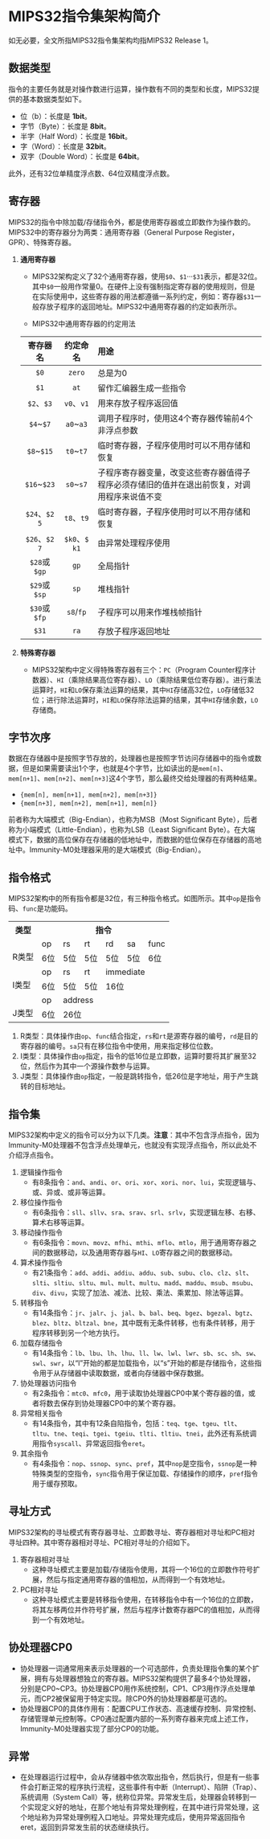 # MIPS32指令集架构简介

如无必要，全文所指MIPS32指令集架构均指MIPS32 Release 1。

## 数据类型

指令的主要任务就是对操作数进行运算，操作数有不同的类型和长度，MIPS32提供的基本数据类型如下。

* 位（b）：长度是 **1bit**。
* 字节（Byte）：长度是 **8bit**。
* 半字（Half Word）：长度是 **16bit**。
* 字（Word）：长度是 **32bit**。
* 双字（Double Word）：长度是 **64bit**。

此外，还有32位单精度浮点数、64位双精度浮点数。

## 寄存器

MIPS32的指令中除加载/存储指令外，都是使用寄存器或立即数作为操作数的。MIPS32中的寄存器分为两类：通用寄存器（General Purpose Register，GPR）、特殊寄存器。

1. **通用寄存器**

    * MIPS32架构定义了32个通用寄存器，使用`$0`、`$1`···`$31`表示，都是32位。其中`$0`一般用作常量0。在硬件上没有强制指定寄存器的使用规则，但是在实际使用中，这些寄存器的用法都遵循一系列约定，例如：寄存器`$31`一般存放子程序的返回地址。MIPS32中通用寄存器的约定如表所示。

    * MIPS32中通用寄存器的约定用法

    |寄存器名|约定命名|用途|
    |:-----:|:------:|:--|
    |`$0`|`zero`|总是为0|
    |`$1`|`at`|留作汇编器生成一些指令|
    |`$2`、`$3`|`v0`、`v1`|用来存放子程序返回值|
    |`$4`~`$7`|`a0`~`a3`|调用子程序时，使用这4个寄存器传输前4个非浮点参数|
    |`$8`~`$15`|`t0`~`t7`|临时寄存器，子程序使用时可以不用存储和恢复|
    |`$16`~`$23`|`s0`~`s7`|子程序寄存器变量，改变这些寄存器值得子程序必须存储旧的值并在退出前恢复，对调用程序来说值不变|
    |`$24`、`$25`|`t8`、`t9`|临时寄存器，子程序使用时可以不用存储和恢复|
    |`$26`、`$27`|`$k0`、`$k1`|由异常处理程序使用|
    |`$28`或`$gp`|`gp`|全局指针|
    |`$29`或`$sp`|`sp`|堆栈指针|
    |`$30`或`$fp`|`s8`/`fp`|子程序可以用来作堆栈帧指针|
    |`$31`|`ra`|存放子程序返回地址|

2. **特殊寄存器**

    * MIPS32架构中定义得特殊寄存器有三个：`PC`（Program Counter程序计数器）、`HI`（乘除结果高位寄存器）、`LO`（乘除结果低位寄存器）。进行乘法运算时，`HI`和`LO`保存乘法运算的结果，其中`HI`存储高32位，`LO`存储低32位；进行除法运算时，`HI`和`LO`保存除法运算的结果，其中`HI`存储余数，`LO`存储商。

## 字节次序

数据在存储器中是按照字节存放的，处理器也是按照字节访问存储器中的指令或数据，但是如果需要读出1个字，也就是4个字节，比如读出的是`mem[n]`、`mem[n+1]`、`mem[n+2]`、`mem[n+3]`这4个字节，那么最终交给处理器的有两种结果。

* `{mem[n], mem[n+1], mem[n+2], mem[n+3]}`
* `{mem[n+3], mem[n+2], mem[n+1], mem[n]}`

前者称为大端模式（Big-Endian），也称为MSB（Most Significant Byte），后者称为小端模式（Little-Endian），也称为LSB（Least Significant Byte）。在大端模式下，数据的高位保存在存储器的低地址中，而数据的低位保存在存储器的高地址中。Immunity-M0处理器采用的是大端模式（Big-Endian）。

## 指令格式

MIPS32架构中的所有指令都是32位，有三种指令格式。如图所示。其中`op`是指令码、`func`是功能码。

<table class="tg">
  <tr>
    <th class="tg-c3ow">类型</th>
    <th class="tg-c3ow" colspan="6">指令</th>
  </tr>
  <tr>
    <td class="tg-c3ow" rowspan="2"><br>R类型</td>
    <td class="tg-c3ow">op</td>
    <td class="tg-c3ow">rs</td>
    <td class="tg-c3ow">rt</td>
    <td class="tg-c3ow">rd</td>
    <td class="tg-c3ow">sa</td>
    <td class="tg-c3ow">func</td>
  </tr>
  <tr>
    <td class="tg-c3ow">6位</td>
    <td class="tg-c3ow">5位</td>
    <td class="tg-c3ow">5位</td>
    <td class="tg-c3ow">5位</td>
    <td class="tg-c3ow">5位</td>
    <td class="tg-c3ow">6位</td>
  </tr>
  <tr>
    <td class="tg-c3ow" rowspan="2"><br>I类型</td>
    <td class="tg-c3ow">op</td>
    <td class="tg-c3ow">rs</td>
    <td class="tg-c3ow">rt</td>
    <td class="tg-c3ow" colspan="3">immediate</td>
  </tr>
  <tr>
    <td class="tg-c3ow">6位</td>
    <td class="tg-c3ow">5位</td>
    <td class="tg-c3ow">5位</td>
    <td class="tg-c3ow" colspan="3">16位</td>
  </tr>
  <tr>
    <td class="tg-c3ow" rowspan="2"><br>J类型</td>
    <td class="tg-c3ow">op</td>
    <td class="tg-c3ow" colspan="5">address</td>
  </tr>
  <tr>
    <td class="tg-c3ow">6位</td>
    <td class="tg-c3ow" colspan="5">26位</td>
  </tr>
</table>

1. R类型：具体操作由`op`、`func`结合指定，`rs`和`rt`是源寄存器的编号，`rd`是目的寄存器的编号。`sa`只有在移位指令中使用，用来指定移位位数。
2. I类型：具体操作由`op`指定，指令的低16位是立即数，运算时要将其扩展至32位，然后作为其中一个源操作数参与运算。
3. J类型：具体操作由`op`指定，一般是跳转指令，低26位是字地址，用于产生跳转的目标地址。

## 指令集

MIPS32架构中定义的指令可以分为以下几类。**注意**：其中不包含浮点指令，因为Immunity-M0处理器不包含浮点处理单元，也就没有实现浮点指令，所以此处不介绍浮点指令。

1. 逻辑操作指令
    * 有8条指令：`and`、`andi`、`or`、`ori`、`xor`、`xori`、`nor`、`lui`，实现逻辑与、或、异或、或非等运算。
2. 移位操作指令
    * 有6条指令：`sll`、`sllv`、`sra`、`srav`、`srl`、`srlv`，实现逻辑左移、右移、算术右移等运算。
3. 移动操作指令
    * 有6条指令：`movn`、`movz`、`mfhi`、`mthi`、`mflo`、`mtlo`，用于通用寄存器之间的数据移动，以及通用寄存器与`HI`、`LO`寄存器之间的数据移动。
4. 算术操作指令
    * 有21条指令：`add`、`addi`、`addiu`、`addu`、`sub`、`subu`、`clo`、`clz`、`slt`、`slti`、`sltiu`、`sltu`、`mul`、`mult`、`multu`、`madd`、`maddu`、`msub`、`msubu`、`div`、`divu`，实现了加法、减法、比较、乘法、乘累加、除法等运算。
5. 转移指令
    * 有14条指令：`jr`、`jalr`、`j`、`jal`、`b`、`bal`、`beq`、`bgez`、`bgezal`、`bgtz`、`blez`、`bltz`、`bltzal`、`bne`，其中既有无条件转移，也有条件转移，用于程序转移到另一个地方执行。
6. 加载存储指令
    * 有14条指令：`lb`、`lbu`、`lh`、`lhu`、`ll`、`lw`、`lwl`、`lwr`、`sb`、`sc`、`sh`、`sw`、`swl`、`swr`，以“l”开始的都是加载指令，以“s”开始的都是存储指令，这些指令用于从存储器中读取数据，或者向存储器中保存数据。
7. 协处理器访问指令
    * 有2条指令：`mtc0`、`mfc0`，用于读取协处理器CP0中某个寄存器的值，或者将数去保存到协处理器CP0中的某个寄存器。
8. 异常相关指令
    * 有14条指令，其中有12条自陷指令，包括：`teq`、`tge`、`tgeu`、`tlt`、`tltu`、`tne`、`teqi`、`tgei`、`tgeiu`、`tlti`、`tltiu`、`tnei`，此外还有系统调用指令`syscall`、异常返回指令`eret`。
9. 其余指令
    * 有4条指令：`nop`、`ssnop`、`sync`、`pref`，其中`nop`是空指令，`ssnop`是一种特殊类型的空指令，`sync`指令用于保证加载、存储操作的顺序，`pref`指令用于缓存预取。

## 寻址方式

MIPS32架构的寻址模式有寄存器寻址、立即数寻址、寄存器相对寻址和PC相对寻址四种。其中寄存器相对寻址、PC相对寻址的介绍如下。

1. 寄存器相对寻址
    * 这种寻址模式主要是加载/存储指令使用，其将一个16位的立即数作符号扩展，然后与指定通用寄存器的值相加，从而得到一个有效地址。
2. PC相对寻址
    * 这种寻址模式主要是转移指令使用，在转移指令中有一个16位的立即数，将其左移两位并作符号扩展，然后与程序计数寄存器PC的值相加，从而得到一个有效地址。

## 协处理器CP0

* 协处理器一词通常用来表示处理器的一个可选部件，负责处理指令集的某个扩展，拥有与处理器想独立的寄存器。MIPS32架构提供了最多4个协处理器，分别是CP0~CP3。协处理器CP0用作系统控制，CP1、CP3用作浮点处理单元，而CP2被保留用于特定实现。除CP0外的协处理器都是可选的。
* 协处理器CP0的具体作用有：配置CPU工作状态、高速缓存控制、异常控制、存储管理单元控制等。CP0通过配置内部的一系列寄存器来完成上述工作，Immunity-M0处理器实现了部分CP0的功能。

## 异常

* 在处理器运行过程中，会从存储器中依次取出指令，然后执行，但是有一些事件会打断正常的程序执行流程，这些事件有中断（Interrupt）、陷阱（Trap）、系统调用（System Call）等，统称位异常。异常发生后，处理器会转移到一个实现定义好的地址，在那个地址有异常处理例程，在其中进行异常处理，这个地址称为异常处理例程入口地址。异常处理完成后，使用异常返回指令eret，返回到异常发生前的状态继续执行。